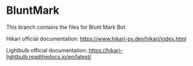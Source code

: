 # BluntMark
This branch contains the files for Blunt Mark Bot

Hikari official documentation: https://www.hikari-py.dev/hikari/index.html


Lightbulb official documentation: https://hikari-lightbulb.readthedocs.io/en/latest/
